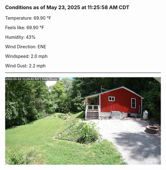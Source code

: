 ### Conditions as of May 23, 2025 at 11:25:58 AM CDT 

Temperature: 69.90 &deg;F

Feels like: 69.90 &deg;F

Humidity: 43%

Wind Direction: ENE

Windspeed: 2.0 mph

Wind Gust: 2.2 mph

---

<img src="./images/latest.jpeg"/>

